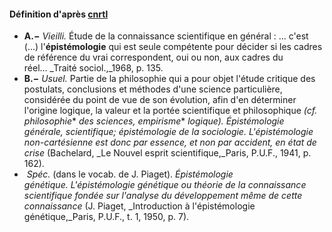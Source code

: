 #### Définition d'après [cnrtl](https://www.cnrtl.fr/definition/%C3%A9pist%C3%A9mologie)
- **A.−** _Vieilli._ Étude de la connaissance scientifique en général :
... c'est (...) l'**épistémologie** qui est seule compétente pour décider si les cadres de référence du vrai correspondent, oui ou non, aux cadres du réel... _Traité sociol.,_1968, p. 135.
- **B.−** _Usuel._ Partie de la philosophie qui a pour objet l'étude critique des postulats, conclusions et méthodes d'une science particulière, considérée du point de vue de son évolution, afin d'en déterminer l'origine logique, la valeur et la portée scientifique et philosophique _(cf. philosophie_* _des sciences, empirisme_* _logique)._ _Épistémologie générale, scientifique; épistémologie de la sociologie._ _L'épistémologie non-cartésienne est donc par essence, et non par accident, en état de crise_ (Bachelard, _Le Nouvel esprit scientifique,_Paris, P.U.F., 1941, p. 162).
-  _Spéc._ (dans le vocab. de J. Piaget). _Épistémologie génétique._ _L'épistémologie génétique ou théorie de la connaissance scientifique fondée sur l'analyse du développement même de cette connaissance_ (J. Piaget, _Introduction à l'épistémologie génétique,_Paris, P.U.F., t. 1, 1950, p. 7).

